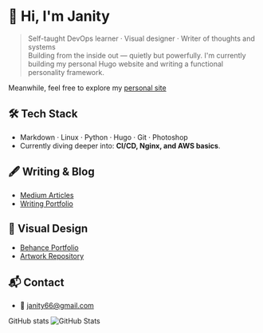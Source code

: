 # 👋 Hi, I'm Janity

> Self-taught DevOps learner · Visual designer · Writer of thoughts and systems  
> Building from the inside out — quietly but powerfully.
> I'm currently building my personal Hugo website and writing a functional personality framework.

Meanwhile, feel free to explore my [personal site](https://your-hugo-site-link.com)

## 🛠️ Tech Stack

- Markdown · Linux · Python · Hugo · Git · Photoshop
- Currently diving deeper into: **CI/CD, Nginx, and AWS basics**.

## 🖋️ Writing & Blog

- [Medium Articles](https://medium.com/@tinejane68)
- [Writing Portfolio](https://github.com/yourname/writing-portfolio)

## 🎨 Visual Design

- [Behance Portfolio](https://www.behance.net/janity)
- [Artwork Repository](https://github.com/yourname/artwork-portfolio)

## 📬 Contact
- 📧 janity66@gmail.com

GitHub stats
![GitHub Stats](https://github-readme-stats.vercel.app/api?username=janity-hub&show_icons=true&theme=default) 
